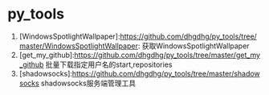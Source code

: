 # py_tools

1. [WindowsSpotlightWallpaper]:https://github.com/dhgdhg/py_tools/tree/master/WindowsSpotlightWallpaper: 获取WindowsSpotlightWallpaper
2. [get_my_github]:https://github.com/dhgdhg/py_tools/tree/master/get_my_github 批量下载指定用户名的start,repositories 
3. [shadowsocks]:https://github.com/dhgdhg/py_tools/tree/master/shadowsocks shadowsocks服务端管理工具
